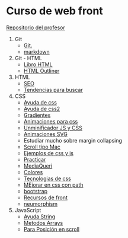 # Curso de web front

[Repositorio del profesor](https://github.com/jorgegarba/codigo-virtual-3)

1. Git
   - [Git.](https://github.com/Jinex14/CursoWebFront/blob/master/Clase01/Readme.md) 
   - [markdown](https://www.markdowntutorial.com/es/)
1. Git - HTML
   - [Libro HTML](https://github.com/Jinex14/CursoWebFront/blob/master/Semana01/Dia02/El%20gran%20libro%20de%20HTML5%2C%20CSS3%20y%20JavaScript%20Ed%203.pdf) 
   - [HTML Outliner](https://gsnedders.html5.org/outliner/)
1. HTML
   - [SEO](https://schema.org/)
   - [Tendencias para buscar](https://trends.google.es/trends/?geo=ES)
1. CSS
   - [Ayuda de css](https://tympanus.net/codrops/css_reference/)
   - [Ayuda de css2](https://dribbble.com/)
   - [Gradientes](https://uigradients.com/)
   - [Animaciones para css](https://animate.style/)
   - [Unminificador JS y CSS](https://unminify.com/)
   - [Animaciones SVG](https://www.svgator.com/)
   - Estudiar mucho sobre margin collapsing 
   - [Scroll tipo Mac](https://codepen.io/Spemer/pen/baoKPK)
   - [Ejemplos de css y js](https://codepen.io/)
   - [Practicar](https://www.frontendmentor.io/challenges)
   - [MediaQueri](https://mediaqueri.es/)
   - [Colores](https://calcolor.co/)
   - [Tecnologias de css](https://css-tricks.com/neumorphism-and-css/)
   - [MEjorar en css con path](https://bennettfeely.com/clippy/)
   - [bootstrap](https://www.layoutit.com/build)
   - [Recursos de front](https://nodesign.dev/)
   - [neumorphism](https://neumorphism.io/#444444)
1. JavaScript
   - [Ayuda String](https://desarrolloweb.com/articulos/objetos-string-javascript.html)
   - [Metodos Arrays](https://developer.mozilla.org/es/docs/Web/JavaScript/Referencia/Objetos_globales/Array/sort)
   - [Para Posición en scroll](https://developer.mozilla.org/es/docs/Web/API/Intersection_Observer_API)

